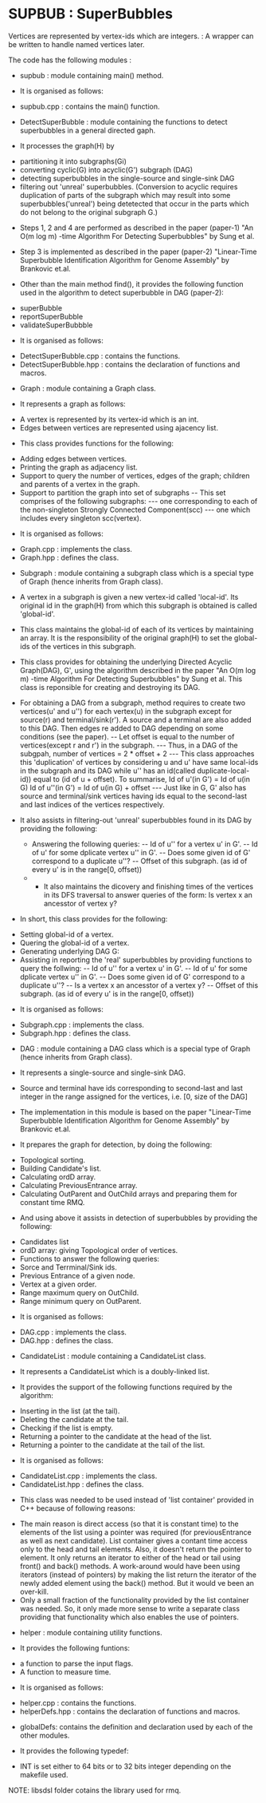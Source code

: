 SUPBUB : SuperBubbles
=====================================
Vertices are represented by vertex-ids which are integers. : A wrapper can be written to handle named vertices later.


The code has the following modules :

- supbub : module containing main() method.
 + It is organised as follows:
  * supbub.cpp : 	contains the main() function.
 

- DetectSuperBubble : module containing the functions to detect superbubbles in a general directed gaph.
 + It processes the graph(H) by 
  * partitioning it into subgraphs(Gi)
  * converting cyclic(G) into acyclic(G') subgraph (DAG)
  * detecting superbubbles in the single-source and single-sink DAG
  * filtering out 'unreal' superbubbles. (Conversion to acyclic requires duplication of parts of the subgraph which may result into some superbubbles('unreal') being detetected that occur in the parts which do not belong to the original subgraph G.)

 + Steps 1, 2 and 4 are performed as described in the paper (paper-1) "An O(m log m) -time Algorithm For Detecting Superbubbles" by Sung et al.

 + Step 3 is implemented as described in the paper 
(paper-2) "Linear-Time Superbubble Identification Algorithm for  Genome Assembly" by Brankovic et.al. 

 + Other than the main method find(), it provides the following function used in the algorithm to detect superbubble in DAG (paper-2):
  * superBubble
  * reportSuperBubble
  * validateSuperBubbble
 + It is organised as follows:
  * DetectSuperBubble.cpp : 	contains the functions.
  * DetectSuperBubble.hpp : 	contains the declaration of functions and macros.

- Graph : module containing a Graph class.
 + It represents a graph as follows:
  * A vertex is represented by its vertex-id which is an int.
  * Edges between vertices are represented using ajacency list.

 + This class provides functions for the following:
  * Adding edges between vertices.
  * Printing the graph as adjacency list. 
  * Support to query the number of vertices, edges of the graph; children and parents of a vertex in the graph.
  * Support to partition the graph into set of subgraphs 
   -- This set comprises of the following subgraphs:
    --- one corresponding to each of the non-singleton Strongly Connected Component(scc)
    --- one which includes every singleton scc(vertex).
		
 + It is organised as follows:
  * Graph.cpp : 	implements the class.
  * Graph.hpp : 	defines the class.

- Subgraph : module containing a subgraph class which is a special type of Graph (hence inherits from Graph class).
 + A vertex in a subgraph is given a new vertex-id called 'local-id'. Its original id in the graph(H) from which this subgraph is obtained is called 'global-id'.

 + This class maintains the global-id of each of its vertices by maintaining an array. It is the responsibility of the original graph(H) to set the global-ids of the vertices in this subgraph.

 + This class provides for obtaining the underlying Directed Acyclic Graph(DAG), G', using the algorithm described in the paper "An O(m log m) -time Algorithm For Detecting Superbubbles" by Sung et al. This class is reponsible for creating and destroying its DAG.
  * For obtaining a DAG from a subgraph, method requires to create two vertices(u' and u'') for each vertex(u) in the subgraph except for source(r) and terminal/sink(r'). A source and a terminal are also added to this DAG. Then edges re added to DAG depending on some conditions (see the paper).
    -- Let offset is equal to the number of vertices(except r and r') in the subgraph.
   	   --- Thus, in a DAG of the subgpah, number of vertices = 2 * offset + 2
   	   --- This class approaches this 'duplication' of vertices by considering u and u' have same local-ids in the subgraph and its DAG while u'' has an id(called duplicate-local-id)) equal to (id of u + offset). To summarise,
			Id of u'(in G') = Id of u(in G)
			Id of u''(in G') = Id of u(in G) + offset
       --- Just like in G, G' also has source and terminal/sink vertices having ids equal to the second-last and last indices of the vertices respectively.
  
 + It also assists in filtering-out 'unreal' superbubbles found in its DAG by providing the following:
   * Answering the following queries:
    -- Id of u'' for a vertex u' in G'.
    -- Id of u' for some dplicate vertex u'' in G'.
    -- Does some given id of G' correspond to a duplicate u''?
    -- Offset of this subgraph. (as id of every u' is in the range[0, offset))
   *  - It also maintains the dicovery and finishing times of the vertices in its DFS traversal to answer queries of the form: Is vertex x an ancesstor of vertex y?

 + In short, this class provides for the following:
  * Setting global-id of a vertex.
  * Quering the global-id of a vertex. 
  * Generating underlying DAG G:
  * Assisting in reporting the 'real' superbubbles by providing functions to query the follwing:
    -- Id of u'' for a vertex u' in G'.
    -- Id of u' for some dplicate vertex u'' in G'.
    -- Does some given id of G' correspond to a duplicate u''?
    -- Is a vertex x an ancesstor of a vertex y? 
    -- Offset of this subgraph. (as id of every u' is in the range[0, offset))

 + It is organised as follows:
  * Subgraph.cpp : 	implements the class.
  * Subgraph.hpp : 	defines the class.


- DAG : module containing a DAG class which is a special type of Graph (hence inherits from Graph class).
 + It represents a single-source and single-sink DAG.
  - Source and terminal have ids corresponding to second-last and last integer in the range assigned for the vertices, i.e. \[0, size of the DAG\]
 + The implementation in this module is based on the paper "Linear-Time Superbubble Identification Algorithm for  Genome Assembly" by Brankovic et.al.

 + It prepares the graph for detection, by doing the following:
  * Topological sorting.
  * Building Candidate's list.
  * Calculating ordD array.
  * Calculating PreviousEntrance array.
  * Calculating OutParent and OutChild arrays and preparing them for constant time RMQ.

 + And using above it assists in detection of superbubbles by providing the following:
  * Candidates list
  * ordD array:  giving Topological order of vertices.
  * Functions to answer the following queries: 
   * Sorce and Terrminal/Sink ids.
   * Previous Entrance of a given node.
   * Vertex at a given order.
   * Range maximum query on OutChild.
   * Range minimum query on OutParent.
		
 + It is organised as follows:
 * DAG.cpp : 	implements the class.
 * DAG.hpp : 	defines the class.
 

- CandidateList : module containing a CandidateList class.
 + It represents a CandidateList which is a doubly-linked list.

 + It provides the support of the following functions required by the algorithm:
  * Inserting in the list (at the tail).
  * Deleting the candidate at the tail.
  * Checking if the list is empty.
  * Returning a pointer to the candidate at the head of the list.
  * Returning a pointer to the candidate at the tail of the list.
		
 + It is organised as follows:
 * CandidateList.cpp : 	implements the class.
 * CandidateList.hpp : 	defines the class.

 + This class was needed to be used instead of 'list container' provided in C++ because of following reasons:
  * The main reason is direct access (so that it is constant time) to the elements of the list using a pointer was required (for previousEntrance as well as next candidate).
    	List container gives a contant time access only to the head and tail elements. Also, it doesn't return the pointer to element.
	It only returns an iterator to either of the head or tail using front() and back() methods.
	A work-around would have been using iterators (instead of pointers) by making the list return the iterator of the newly added element using the back() method. But it would ve been an over-kill. 
  * Only a small fraction of the functionality provided by the list container was needed. So, it only made more sense to write a separate class providing that functionality which also enables the use of pointers.


- helper : module containing utility functions.
 + It provides the following funtions:
  * a function to parse the input flags.
  * A function to measure time.

 + It is organised as follows:
  * helper.cpp : 	contains the functions.
  * helperDefs.hpp : 	contains the declaration of functions and  macros.


- globalDefs: contains the definition and declaration used by each of the other modules.
 + It provides the following typedef:
  * INT is set either to 64 bits or to 32 bits integer depending on the makefile used.


NOTE: libsdsl folder cotains the library used for rmq.

